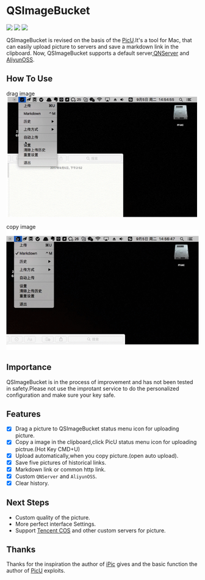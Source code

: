 
# QSImageBucket

<!-- <p align="center">

<img src="pic/2017022646287Icon_128x128@2x.png" alt="PicU" title="PicU" width="100" height="100"/>

</p> -->

<p> 

<img src="https://img.shields.io/badge/language-swift-red.svg" >
<img src="https://img.shields.io/badge/platform-mac%20os-lightgrey.svg" >
<a href="LICENSE"><img src="https://img.shields.io/badge/license-MIT-373737.svg" ></a>

</p>

QSImageBucket is revised on the basis of the [PicU](https://github.com/chenxtdo/UPImageMacApp).It's a tool for Mac, that can easily upload picture to servers and save a markdown link in the clipboard. Now, QSImageBucket supports a default server,[QNServer](https://www.qiniu.com/) and [AliyunOSS](https://www.aliyun.com/product/oss).  

## How To Use  

drag image  
![drag](/pic/drag-upload.gif)  

copy image  
![copy](/pic/copy-upload.gif)

## Importance  

QSImageBucket is in the process of improvement and has not been tested in safety.Please not use the improtant service to do the personalized configuration and make sure your key safe. 

## Features

- [x] Drag a picture to QSImageBucket status menu icon for uploading picture.
- [x] Copy a image in the clipboard,click PicU status menu icon for uploading pictrue.(Hot Key CMD+U)
- [x] Upload automatically,when you copy picture.(open auto upload).
- [x] Save five pictures of historical links.
- [x] Markdown link or common http link.
- [x] Custom `QNServer` and `AliyunOSS`.
- [x] Clear history.

## Next Steps

- Custom quality of the picture.
- More perfect interface Settings.
- Support [Tencent COS](https://cloud.tencent.com/product/cos) and other custom servers for picture.

## Thanks

Thanks for the inspiration the author of [iPic](https://itunes.apple.com/cn/app/id1101244278?ls=1&mt=12) gives and the basic function the author of [PicU](https://github.com/chenxtdo/UPImageMacApp) exploits.

